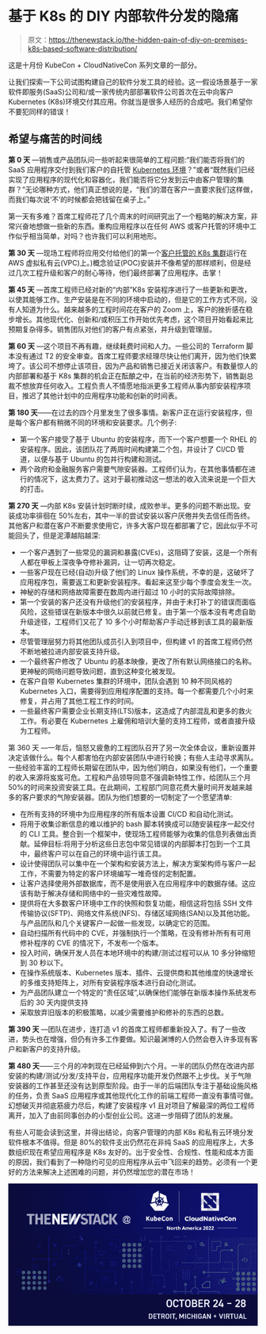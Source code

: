 # 基于 K8s 的 DIY 内部软件分发的隐痛

> 原文：<https://thenewstack.io/the-hidden-pain-of-diy-on-premises-k8s-based-software-distribution/>

这是十月份 KubeCon + CloudNativeCon 系列文章的一部分。

让我们探索一下公司试图构建自己的软件分发工具的经验。这一假设场景基于一家软件即服务(SaaS)公司和/或一家传统内部部署软件公司首次在云中向客户 Kubernetes (K8s)环境交付其应用。你就当是很多人经历的合成吧。我们希望你不要犯同样的错误！

## **希望与痛苦的时间线**

**第 0 天** —销售或产品团队问一些听起来很简单的工程问题:“我们能否将我们的 SaaS 应用程序交付到我们客户的自托管 [Kubernetes 环境](https://thenewstack.io/kubernetes-just-has-to-get-easier-for-developers/)？”或者“既然我们已经实现了应用程序的现代化和容器化，我们能否将它分发到云中由客户管理的集群？”无论哪种方式，他们真正想说的是，“我们的潜在客户一直要求我们这样做，而我们每次说‘不’的时候都会把钱留在桌子上。”

第一天有多难？首席工程师花了几个周末的时间研究出了一个粗略的解决方案，非常兴奋地想做一些新的东西。重构应用程序以在任何 AWS 或客户托管的环境中工作似乎相当简单，对吗？也许我们可以利用地形。

**第 30 天** —现场工程师将应用交付给他们的第一个[客户托管的 K8s 集群](https://thenewstack.io/is-kubernetes-adoption-slowing/)运行在 AWS 虚拟私有云(VPC)上。)概念验证(POC)安装并不像希望的那样顺利，但是经过几次工程升级和客户的耐心等待，他们最终部署了应用程序。击掌！

**第 45 天** —首席工程师已经对新的“内部”K8s 安装程序进行了一些更新和更改，以使其能够工作。生产安装是在不同的环境中启动的，但是它的工作方式不同，没有人知道为什么。越来越多的工程时间花在客户的 Zoom 上，客户的挫折感在稳步增长。其他现代化、创新和/或积压工作开始优先考虑，这个项目开始看起来比预期复杂得多。销售团队对他们的客户有点紧张，并升级到管理层。

**第 60 天** —这个项目不再有趣，继续耗费时间和人力。一些公司的 Terraform 脚本没有通过 T2 的安全审查。首席工程师要求经理尽快让他们离开，因为他们快累垮了。该公司不想停止该项目，因为产品和销售已接近关闭该客户。有数量惊人的内部部署和基于 K8s 集群的机会正在酝酿之中，在当前的经济形势下，销售副总裁不想放弃任何收入。工程负责人不情愿地指派更多工程师从事内部安装程序项目，推迟了其他计划中的应用程序功能和创新的时间表。

**第 180 天**——在过去的四个月里发生了很多事情。新客户正在运行安装程序，但是每个客户都有稍微不同的环境和安装要求。几个例子:

*   第一个客户接受了基于 Ubuntu 的安装程序，而下一个客户想要一个 RHEL 的安装程序。因此，该团队花了两周时间构建第二个包，并设计了 CI/CD 管道，以便与基于 Ubuntu 的包并行构建和测试。
*   两个政府和金融服务客户需要气隙安装器。工程师们认为，在其他事情都在进行的情况下，这太费力了。这对于最初推动这一想法的收入流来说是一个巨大的打击。

**第 270 天** —内部 K8s 安装计划时断时续，成败参半。更多的问题不断出现。安装成功率徘徊在 50%左右，其中一半的尝试安装以客户厌倦并失去信任而告终。其他客户和潜在客户不断要求使用它，许多大客户现在都部署了它，因此似乎不可能回头了，但是泥潭越陷越深:

*   一个客户遇到了一些常见的漏洞和暴露(CVEs)，这阻碍了安装，这是一个所有人都在甲板上深夜争夺修补漏洞，让一切再次稳定。
*   一些客户现在已经(自动)升级了他们的 Linux 操作系统，不幸的是，这破坏了应用程序包，需要返工和更新安装程序。看起来这至少每个季度会发生一次。
*   神秘的存储和网络故障需要在数周内进行超过 10 小时的实际故障排除。
*   第一个安装的客户还没有升级他们的安装程序，并由于未打补丁的错误而面临风险，这些错误在新版本中很久以前就已修复。由于第一个版本没有考虑自助升级途径，工程师们又花了 10 多个小时帮助客户手动迁移到该工具的最新版本。
*   尽管管理层努力将其他团队成员引入到项目中，但构建 v1 的首席工程师仍然不断地被拉进内部安装支持升级。
*   一个最终客户修改了 Ubuntu 的基本映像，更改了所有默认网络接口的名称。更神秘的网络问题导致问题，直到这种变化被发现。
*   在客户自带 Kubernetes 集群的环境中，团队会遇到 10 种不同风格的 Kubernetes 入口，需要得到应用程序配置的支持。每一个都需要几个小时来修复，并占用了其他工程工作的时间。
*   一些最终客户需要企业长期支持(LTS)版本，这造成了内部混乱和更多的救火工作。有必要在 Kubernetes 上雇佣和培训大量的支持工程师，或者直接升级为工程师。

第 360 天 —一年后，恼怒又疲惫的工程团队召开了另一次全体会议，重新设置并决定该做什么。每个人都害怕在内部安装团队中进行轮换；有些人主动寻求离队。一些经验丰富的工程师长期留在团队中，因为他们明白，如果没有他们，一个重要的收入来源将岌岌可危。工程和产品领导同意不强调新特性工作，给团队三个月 50%的时间来投资安装工具。在此期间，工程部门同意花费大量时间开发越来越多的客户要求的气隙安装器。团队为他们想要的一切制定了一个愿望清单:

*   在所有支持的环境中为应用程序的所有版本设置 CI/CD 和自动化测试。
*   将用于收集诊断信息的难以维护的 bash 脚本转换成可以随安装程序一起交付的 CLI 工具。整合到一个框架中，使现场工程师能够为收集的信息列表做出贡献。延伸目标:将用于分析这些日志包中常见错误的内部脚本打包到一个工具中，最终客户可以在自己的环境中运行该工具。
*   设计使得团队可以集中在一个架构和安装方法上，解决方案架构师与客户一起工作，不需要为特定的客户环境编写一堆奇怪的定制配置。
*   让客户选择使用外部数据库，而不是使用嵌入在应用程序中的数据存储。这应该有助于解决存储和网络中的一些灾难性故障。
*   提供将在大多数客户环境中工作的快照和恢复功能，相信这将包括 SSH 文件传输协议(SFTP)、网络文件系统(NFS)、存储区域网络(SAN)以及其他功能。与产品团队和几个关键客户一起做一些发现，以确定它的范围。
*   自动扫描所有代码中的 CVE，并强制执行一个策略，在没有修补所有有可用修补程序的 CVE 的情况下，不发布一个版本。
*   投入时间，确保开发人员在本地环境中的构建/测试过程可以从 10 多分钟缩短到 30 秒以下。
*   在操作系统版本、Kubernetes 版本、插件、云提供商和其他维度的快速增长的多维支持矩阵上，对所有安装程序版本进行自动化测试。
*   为产品团队建立一个特定的“责任区域”,以确保他们能够在新版本操作系统发布后的 30 天内提供支持
*   采取放弃旧版本的积极策略，以减少需要维护和修补的东西的总数。

**第 390 天** —团队在进步，连打造 v1 的首席工程师都重新投入了。有了一些改进，势头也在增强，但仍有许多工作要做。知识最渊博的人仍然会卷入许多现有客户和新客户的支持升级。

**第 480 天**——三个月的冲刺现在已经延伸到六个月。一半的团队仍然在改进内部安装的构建/测试/分发/支持平台，应用程序功能开发仍然跟不上步伐。关于气隙安装器的工作甚至还没有达到原型阶段。由于一半的后端团队专注于基础设施风格的任务，负责 SaaS 应用程序或其他现代化工作的前端工程师一直没有事情可做。幻想破灭并彻底筋疲力尽后，构建了安装程序 v1 且对项目了解最深的两位工程师离开，加入了由前同事创办的小型创业公司。这进一步阻碍了团队的发展。

有些人可能会读到这里，并得出结论，向客户管理的内部 K8s 和私有云环境分发软件根本不值得。但是 80%的软件支出仍然花在非纯 SaaS 的应用程序上，大多数组织现在希望应用程序是 K8s 友好的。出于安全性、合规性、性能和成本方面的原因，我们看到了一种隐约可见的应用程序从云中飞回来的趋势。必须有一个更好的方法来解决上述困难的问题，并仍然增加您的潜在市场！

![](img/25bc05722c52e80806074bddd7e413fd.png)

<svg xmlns:xlink="http://www.w3.org/1999/xlink" viewBox="0 0 68 31" version="1.1"><title>Group</title> <desc>Created with Sketch.</desc></svg>